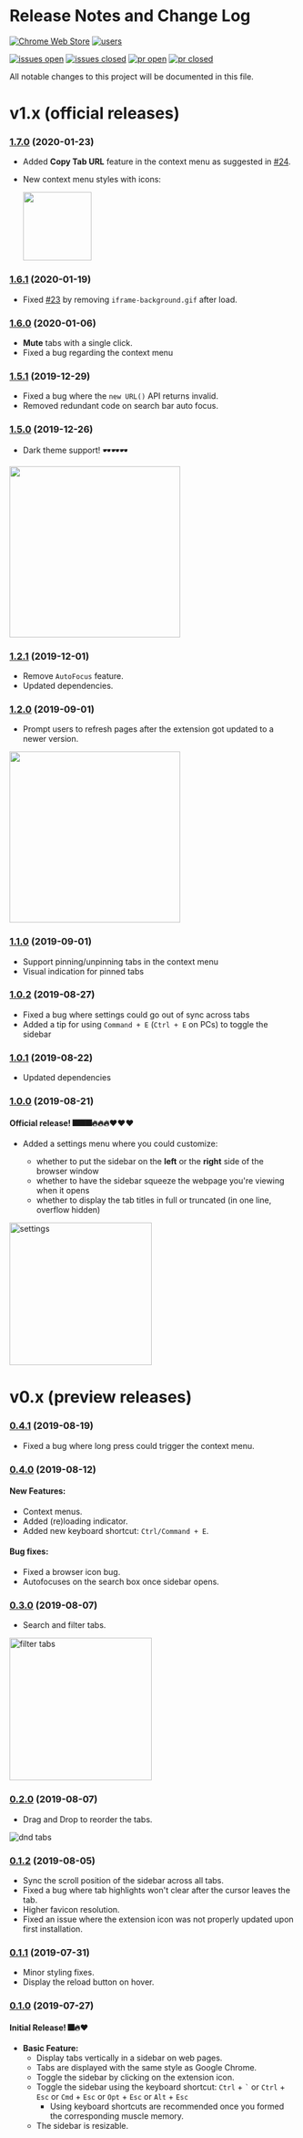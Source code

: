 # Release Notes and Change Log

[![Chrome Web Store](https://img.shields.io/chrome-web-store/v/pddljdmihkpdfpkgmbhdomeeifpklgnm)](https://chrome.google.com/webstore/detail/vertical-tabs/pddljdmihkpdfpkgmbhdomeeifpklgnm)
[![users](https://img.shields.io/chrome-web-store/users/pddljdmihkpdfpkgmbhdomeeifpklgnm)](https://chrome.google.com/webstore/detail/vertical-tabs/pddljdmihkpdfpkgmbhdomeeifpklgnm)

[![issues open](https://img.shields.io/github/issues-raw/lxieyang/vertical-tabs-chrome-extension)](https://github.com/lxieyang/vertical-tabs-chrome-extension/issues?q=is%3Aopen+is%3Aissue)
[![issues closed](https://img.shields.io/github/issues-closed-raw/lxieyang/vertical-tabs-chrome-extension)](https://github.com/lxieyang/vertical-tabs-chrome-extension/issues?q=is%3Aissue+is%3Aclosed)
[![pr open](https://img.shields.io/github/issues-pr-raw/lxieyang/vertical-tabs-chrome-extension)](https://github.com/lxieyang/vertical-tabs-chrome-extension/pulls?q=is%3Aopen+is%3Apr)
[![pr closed](https://img.shields.io/github/issues-pr-closed-raw/lxieyang/vertical-tabs-chrome-extension)](https://github.com/lxieyang/vertical-tabs-chrome-extension/pulls?q=is%3Apr+is%3Aclosed)

All notable changes to this project will be documented in this file.

# v1.x (official releases)

### [1.7.0](https://github.com/lxieyang/vertical-tabs-chrome-extension/releases/tag/v1.7.0) (2020-01-23)

- Added **Copy Tab URL** feature in the context menu as suggested in [#24](https://github.com/lxieyang/vertical-tabs-chrome-extension/issues/24).

- New context menu styles with icons:

  <img src="preview/repo/context-menu-with-icons.png" width="120"/>

### [1.6.1](https://github.com/lxieyang/vertical-tabs-chrome-extension/releases/tag/v1.6.1) (2020-01-19)

- Fixed [#23](https://github.com/lxieyang/vertical-tabs-chrome-extension/issues/23) by removing `iframe-background.gif` after load.

### [1.6.0](https://github.com/lxieyang/vertical-tabs-chrome-extension/releases/tag/v1.6.0) (2020-01-06)

- **Mute** tabs with a single click.
- Fixed a bug regarding the context menu

### [1.5.1](https://github.com/lxieyang/vertical-tabs-chrome-extension/releases/tag/v1.5.1) (2019-12-29)

- Fixed a bug where the `new URL()` API returns invalid.
- Removed redundant code on search bar auto focus.

### [1.5.0](https://github.com/lxieyang/vertical-tabs-chrome-extension/releases/tag/v1.5.0) (2019-12-26)

- Dark theme support! 🕶️🕶️🕶️

<img src="preview/repo/dark-mode.png" width="300"/>

### [1.2.1](https://github.com/lxieyang/vertical-tabs-chrome-extension/releases/tag/v1.2.1) (2019-12-01)

- Remove `AutoFocus` feature.
- Updated dependencies.

### [1.2.0](https://github.com/lxieyang/vertical-tabs-chrome-extension/releases/tag/v1.2.0) (2019-09-01)

- Prompt users to refresh pages after the extension got updated to a newer version.

<img src="preview/repo/update-notice.png" width="300"/>

### [1.1.0](https://github.com/lxieyang/vertical-tabs-chrome-extension/releases/tag/v1.1.0) (2019-09-01)

- Support pinning/unpinning tabs in the context menu
- Visual indication for pinned tabs

### [1.0.2](https://github.com/lxieyang/vertical-tabs-chrome-extension/releases/tag/v1.0.2) (2019-08-27)

- Fixed a bug where settings could go out of sync across tabs
- Added a tip for using `Command + E` (`Ctrl + E` on PCs) to toggle the sidebar

### [1.0.1](https://github.com/lxieyang/vertical-tabs-chrome-extension/releases/tag/v1.0.1) (2019-08-22)

- Updated dependencies

### [1.0.0](https://github.com/lxieyang/vertical-tabs-chrome-extension/releases/tag/v1.0.0) (2019-08-21)

#### Official release! 🎆🎆🎆🔥🔥🔥❤❤❤

- Added a settings menu where you could customize:

  - whether to put the sidebar on the **left** or the **right** side of the browser window
  - whether to have the sidebar squeeze the webpage you're viewing when it opens
  - whether to display the tab titles in full or truncated (in one line, overflow hidden)

<img src="./preview/repo/settings-popover.png" alt="settings" width="250" />

# v0.x (preview releases)

### [0.4.1](https://github.com/lxieyang/vertical-tabs-chrome-extension/releases/tag/v0.4.1) (2019-08-19)

- Fixed a bug where long press could trigger the context menu.

### [0.4.0](https://github.com/lxieyang/vertical-tabs-chrome-extension/releases/tag/v0.4.0) (2019-08-12)

#### New Features:

- Context menus.
- Added (re)loading indicator.
- Added new keyboard shortcut: `Ctrl/Command + E`.

#### Bug fixes:

- Fixed a browser icon bug.
- Autofocuses on the search box once sidebar opens.

### [0.3.0](https://github.com/lxieyang/vertical-tabs-chrome-extension/releases/tag/v0.3.0) (2019-08-07)

- Search and filter tabs.

<img src="./preview/repo/filter-tabs.gif" alt="filter tabs" width="250" />

### [0.2.0](https://github.com/lxieyang/vertical-tabs-chrome-extension/releases/tag/v0.2.0) (2019-08-07)

- Drag and Drop to reorder the tabs.

![dnd tabs](./preview/repo/dnd-tabs.gif)

### [0.1.2](https://github.com/lxieyang/vertical-tabs-chrome-extension/releases/tag/v0.1.2) (2019-08-05)

- Sync the scroll position of the sidebar across all tabs.
- Fixed a bug where tab highlights won't clear after the cursor leaves the tab.
- Higher favicon resolution.
- Fixed an issue where the extension icon was not properly updated upon first installation.

### [0.1.1](https://github.com/lxieyang/vertical-tabs-chrome-extension/releases/tag/v0.1.1) (2019-07-31)

- Minor styling fixes.
- Display the reload button on hover.

### [0.1.0](https://github.com/lxieyang/vertical-tabs-chrome-extension/releases/tag/v0.1.0) (2019-07-27)

#### Initial Release! 🎆🔥❤

- **Basic Feature:**
  - Display tabs vertically in a sidebar on web pages.
  - Tabs are displayed with the same style as Google Chrome.
  - Toggle the sidebar by clicking on the extension icon.
  - Toggle the sidebar using the keyboard shortcut: `Ctrl` + `` ` `` or `Ctrl` + `Esc` or `Cmd` + `Esc` or `Opt` + `Esc` or `Alt` + `Esc`
    - Using keyboard shortcuts are recommended once you formed the corresponding muscle memory.
  - The sidebar is resizable.

